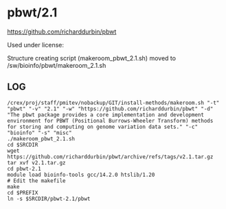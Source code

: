 pbwt/2.1
========================

<https://github.com/richarddurbin/pbwt>

Used under license:



Structure creating script (makeroom_pbwt_2.1.sh) moved to /sw/bioinfo/pbwt/makeroom_2.1.sh

LOG
---

    /crex/proj/staff/pmitev/nobackup/GIT/install-methods/makeroom.sh "-t" "pbwt" "-v" "2.1" "-w" "https://github.com/richarddurbin/pbwt" "-d" "The pbwt package provides a core implementation and development environment for PBWT (Positional Burrows-Wheeler Transform) methods for storing and computing on genome variation data sets." "-c" "bioinfo" "-s" "misc"
    ./makeroom_pbwt_2.1.sh
    cd $SRCDIR
    wget https://github.com/richarddurbin/pbwt/archive/refs/tags/v2.1.tar.gz
    tar xvf v2.1.tar.gz
    cd pbwt-2.1
    module load bioinfo-tools gcc/14.2.0 htslib/1.20
    # Edit the makefile
    make
    cd $PREFIX
    ln -s $SRCDIR/pbwt-2.1/pbwt


